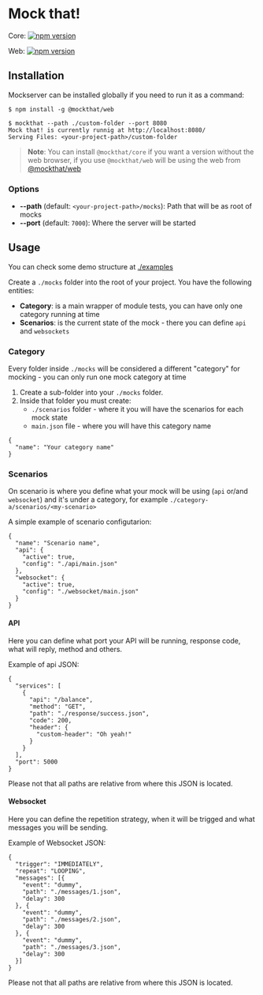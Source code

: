 # Mock that!
Core: [![npm version](https://badge.fury.io/js/%40mockthat%2Fcore.svg)](https://badge.fury.io/js/%40mockthat%2Fcore)

Web: [![npm version](https://badge.fury.io/js/%40mockthat%2Fweb.svg)](https://badge.fury.io/js/%40mockthat%2Fweb)


## Installation

Mockserver can be installed globally if you need
to run it as a command:

```
$ npm install -g @mockthat/web

$ mockthat --path ./custom-folder --port 8080
Mock that! is currently runnig at http://localhost:8080/
Serving Files: <your-project-path>/custom-folder
```

> **Note**: You can install `@mockthat/core` if you want a version without the web browser, if you use `@mockthat/web` will be using the web from [@mockthat/web](https://github.com/mockthat/web)

### Options

- **--path** (default: `<your-project-path>/mocks`): Path that will be as root of mocks
- **--port** (default: `7000`): Where the server will be started

## Usage

You can check some demo structure at [./examples](https://github.com/mockthat/core/tree/master/examples)

Create a `./mocks` folder into the root of your project. You have the following entities:
- **Category**: is a main wrapper of module tests, you can have only one category running at time
- **Scenarios**: is the current state of the mock - there you can define `api` and `websockets`

### Category
Every folder inside `./mocks` will be considered a different "category" for mocking - you can only run one mock category at time

1. Create a sub-folder into your `./mocks` folder.
1. Inside that folder you must create:
    - `./scenarios` folder - where it you will have the scenarios for each mock state
    - `main.json` file - where you will have this category name

```
{
  "name": "Your category name"
}
```

### Scenarios

On scenario is where you define what your mock will be using (`api` or/and `websocket`) and it's under a category, for example `./category-a/scenarios/<my-scenario>`

A simple example of scenario configutarion:

```
{
  "name": "Scenario name",
  "api": {
    "active": true,
    "config": "./api/main.json"
  },
  "websocket": {
    "active": true,
    "config": "./websocket/main.json"
  }
}
```

#### API
Here you can define what port your API will be running, response code, what will reply, method and others.

Example of api JSON:

```
{
  "services": [
    {
      "api": "/balance",
      "method": "GET",
      "path": "./response/success.json",
      "code": 200,
      "header": {
        "custom-header": "Oh yeah!"
      }
    }
  ],
  "port": 5000
}
```

Please not that all paths are relative from where this JSON is located.

#### Websocket
Here you can define the repetition strategy, when it will be trigged and what messages you will be sending.

Example of Websocket JSON:

```
{
  "trigger": "IMMEDIATELY",
  "repeat": "LOOPING",
  "messages": [{
    "event": "dummy",
    "path": "./messages/1.json",
    "delay": 300
  }, {
    "event": "dummy",
    "path": "./messages/2.json",
    "delay": 300
  }, {
    "event": "dummy",
    "path": "./messages/3.json",
    "delay": 300
  }]
}

```

Please not that all paths are relative from where this JSON is located.

